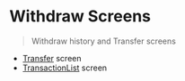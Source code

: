 # Withdraw Screens

> Withdraw history and Transfer screens

- [Transfer](./Transfer) screen
- [TransactionList](./WithrawHistory) screen
